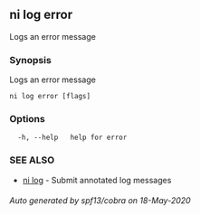 ## ni log error

Logs an error message

### Synopsis

Logs an error message

```
ni log error [flags]
```

### Options

```
  -h, --help   help for error
```

### SEE ALSO

* [ni log](ni_log.md)	 - Submit annotated log messages

###### Auto generated by spf13/cobra on 18-May-2020
